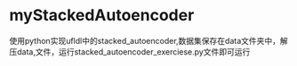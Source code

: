 # myStackedAutoencoder

使用python实现ufldl中的stacked_autoencoder,数据集保存在data文件夹中，解压data,文件，运行stacked_autoencoder_exerciese.py文件即可运行
